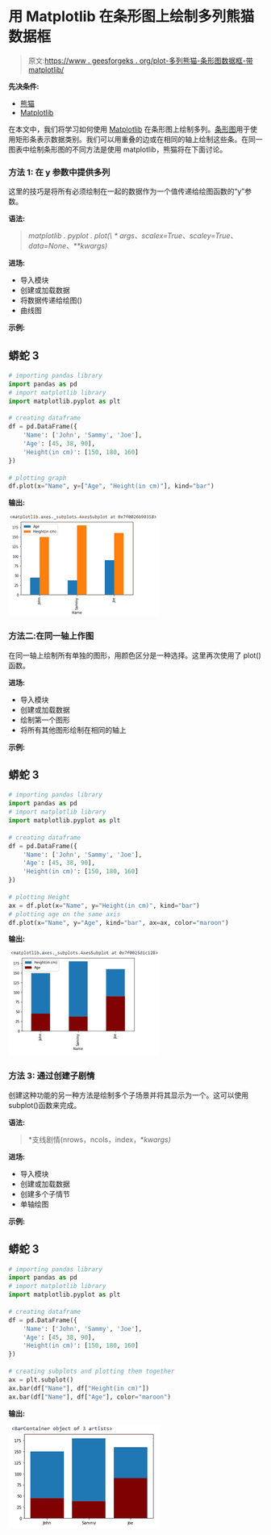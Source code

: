 # 用 Matplotlib 在条形图上绘制多列熊猫数据框

> 原文:[https://www . geesforgeks . org/plot-多列熊猫-条形图数据框-带 matplotlib/](https://www.geeksforgeeks.org/plot-multiple-columns-of-pandas-dataframe-on-bar-chart-with-matplotlib/)

**先决条件:**

*   [熊猫](https://www.geeksforgeeks.org/pandas-tutorial/)
*   [Matplotlib](https://www.geeksforgeeks.org/python-introduction-matplotlib/)

在本文中，我们将学习如何使用 [Matplotlib](https://www.geeksforgeeks.org/python-introduction-matplotlib/) 在条形图上绘制多列。[条形图](https://www.geeksforgeeks.org/bar-plot-in-matplotlib/)用于使用矩形条表示数据类别。我们可以用重叠的边或在相同的轴上绘制这些条。在同一图表中绘制条形图的不同方法是使用 matplotlib，熊猫将在下面讨论。

### 方法 1: **在 y 参数**中提供多列

这里的技巧是将所有必须绘制在一起的数据作为一个值传递给绘图函数的“y”参数。

**语法:**

> *matplotlib . pyplot . plot(\ * args、scalex=True、scaley=True、data=None、\*\*kwargs)*

**进场:**

*   导入模块
*   创建或加载数据
*   将数据传递给绘图()
*   曲线图

**示例:**

## 蟒蛇 3

```py
# importing pandas library
import pandas as pd
# import matplotlib library
import matplotlib.pyplot as plt

# creating dataframe
df = pd.DataFrame({
    'Name': ['John', 'Sammy', 'Joe'],
    'Age': [45, 38, 90],
    'Height(in cm)': [150, 180, 160]
})

# plotting graph
df.plot(x="Name", y=["Age", "Height(in cm)"], kind="bar")
```

**输出:**

![](img/7cc39d7e89e46efc4d5a7db81cccb961.png)

### **方法二:在同一轴上作图**

在同一轴上绘制所有单独的图形，用颜色区分是一种选择。这里再次使用了 plot()函数。

**进场:**

*   导入模块
*   创建或加载数据
*   绘制第一个图形
*   将所有其他图形绘制在相同的轴上

**示例:**

## 蟒蛇 3

```py
# importing pandas library
import pandas as pd
# import matplotlib library
import matplotlib.pyplot as plt

# creating dataframe
df = pd.DataFrame({
    'Name': ['John', 'Sammy', 'Joe'],
    'Age': [45, 38, 90],
    'Height(in cm)': [150, 180, 160]
})

# plotting Height
ax = df.plot(x="Name", y="Height(in cm)", kind="bar")
# plotting age on the same axis
df.plot(x="Name", y="Age", kind="bar", ax=ax, color="maroon")
```

**输出:**

![](img/d5cb2b577991ae663a43659bc8a804fb.png)

### 方法 3: **通过创建子剧情**

创建这种功能的另一种方法是绘制多个子场景并将其显示为一个。这可以使用 subplot()函数来完成。

**语法:**

> *支线剧情(nrows，ncols，index，**kwargs)*

**进场:**

*   导入模块
*   创建或加载数据
*   创建多个子情节
*   单轴绘图

**示例:**

## 蟒蛇 3

```py
# importing pandas library
import pandas as pd
# import matplotlib library
import matplotlib.pyplot as plt

# creating dataframe
df = pd.DataFrame({
    'Name': ['John', 'Sammy', 'Joe'],
    'Age': [45, 38, 90],
    'Height(in cm)': [150, 180, 160]
})

# creating subplots and plotting them together
ax = plt.subplot()
ax.bar(df["Name"], df["Height(in cm)"])
ax.bar(df["Name"], df["Age"], color="maroon")
```

**输出:**

![](img/7e9c18ef179001b125fd56b09cd9b0f1.png)